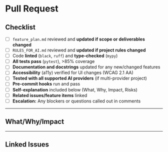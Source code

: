 # Pull Request

## Checklist

- [ ] `feature_plan.md` reviewed and **updated if scope or deliverables changed**
- [ ] `RULES_FOR_AI.md` reviewed and **updated if project rules changed**
- [ ] Code **linted** (`black`, `ruff`) and **type-checked** (`mypy`)
- [ ] **All tests pass** (`pytest`), >85% coverage
- [ ] **Documentation and docstrings** updated for any new/changed features
- [ ] **Accessibility** (a11y) verified for UI changes (WCAG 2.1 AA)
- [ ] **Tested with all supported AI providers** (if multi-provider project)
- [ ] **Pre-commit hooks** run and pass
- [ ] **Self-explanation** included below (What, Why, Impact, Risks)
- [ ] **Related issues/feature items** linked
- [ ] **Escalation:** Any blockers or questions called out in comments

---

## What/Why/Impact

<!--
Summarize your changes.
- What was changed?
- Why was it needed?
- What is the user or business impact?
- Any risks, breaking changes, or caveats?
-->

---

## Linked Issues

<!--
List related issues or feature items (e.g., closes #123, relates to #456)
-->
